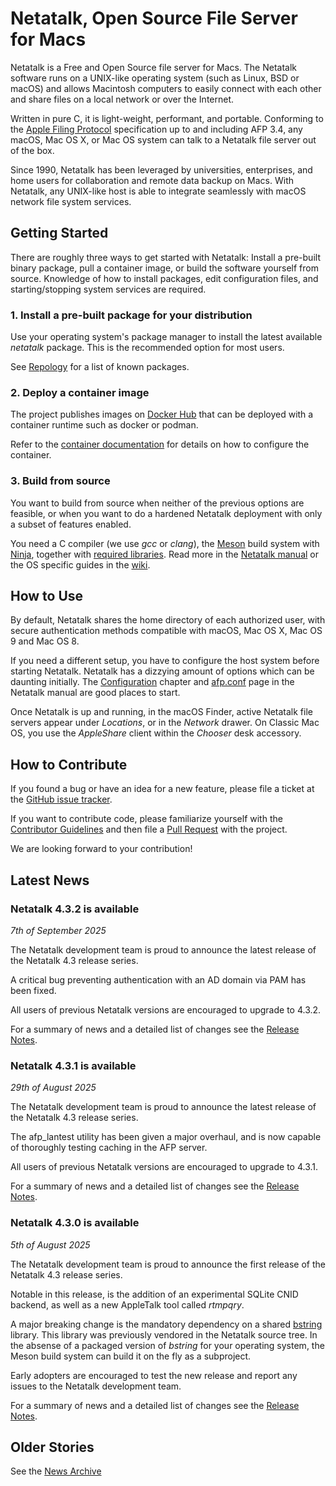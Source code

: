 # Netatalk, Open Source File Server for Macs

Netatalk is a Free and Open Source file server for Macs. The Netatalk
software runs on a UNIX-like operating system (such as Linux, BSD or
macOS) and allows Macintosh computers to easily connect with each other
and share files on a local network or over the Internet.

Written in pure C, it is light-weight, performant, and portable.
Conforming to the [Apple Filing
Protocol](https://developer.apple.com/library/archive/documentation/Networking/Conceptual/AFP/Introduction/Introduction.html#//apple_ref/doc/uid/TP40000854-CH1-SW1)
specification up to and including AFP 3.4, any macOS, Mac OS X, or Mac
OS system can talk to a Netatalk file server out of the box.

Since 1990, Netatalk has been leveraged by universities, enterprises,
and home users for collaboration and remote data backup on Macs. With
Netatalk, any UNIX-like host is able to integrate seamlessly with macOS
network file system services.

## Getting Started

There are roughly three ways to get started with Netatalk: Install a
pre-built binary package, pull a container image, or build the software
yourself from source. Knowledge of how to install packages, edit
configuration files, and starting/stopping system services are required.

### 1. Install a pre-built package for your distribution

Use your operating system's package manager to install the latest
available *netatalk* package. This is the recommended option for most
users.

See [Repology](https://repology.org/project/netatalk/packages)
for a list of known packages.

### 2. Deploy a container image

The project publishes images on [Docker Hub](https://hub.docker.com/r/netatalk/netatalk)
that can be deployed with a container runtime such as docker or podman.

Refer to the [container documentation](/docker.html) for details on how to
configure the container.

### 3. Build from source

You want to build from source when neither of the previous options are
feasible, or when you want to do a hardened Netatalk deployment with
only a subset of features enabled.

You need a C compiler (we use *gcc* or *clang*), the
[Meson](https://mesonbuild.com/) build system with
[Ninja](https://ninja-build.org/), together with [required
libraries](/install.html).
Read more in the [Netatalk manual](/manual/en/Installation.html) or the
OS specific guides in the [wiki](/docs.html).

## How to Use

By default, Netatalk shares the home directory of each authorized user,
with secure authentication methods compatible with macOS, Mac OS X, Mac
OS 9 and Mac OS 8.

If you need a different setup, you have to configure the host system
before starting Netatalk. Netatalk has a dizzying amount of options
which can be daunting initially.
The [Configuration](/manual/en/Configuration.html) chapter and
[afp.conf](/manual/en/afp.conf.5.html) page in the Netatalk manual
are good places to start.

Once Netatalk is up and running, in the macOS Finder, active Netatalk
file servers appear under *Locations*, or in the *Network* drawer. On
Classic Mac OS, you use the *AppleShare* client within the *Chooser*
desk accessory.

## How to Contribute

If you found a bug or have an idea for a new feature,
please file a ticket at the [GitHub issue tracker](https://github.com/Netatalk/netatalk/issues/new/choose).

If you want to contribute code, please familiarize yourself with
the [Contributor Guidelines](https://netatalk.io/docs/Developer-Notes)
and then file a [Pull Request](https://github.com/Netatalk/netatalk/pulls)
with the project.

We are looking forward to your contribution!

## Latest News

### Netatalk 4.3.2 is available

*7th of September 2025*

The Netatalk development team is proud to announce the latest release of
the Netatalk 4.3 release series.

A critical bug preventing authentication with an AD domain via PAM has been
fixed.

All users of previous Netatalk versions are encouraged to upgrade to 4.3.2.

For a summary of news and a detailed list of changes see the [Release
Notes](/4.3/ReleaseNotes4.3.2.html).

### Netatalk 4.3.1 is available

*29th of August 2025*

The Netatalk development team is proud to announce the latest release of
the Netatalk 4.3 release series.

The afp_lantest utility has been given a major overhaul,
and is now capable of thoroughly testing caching in the AFP server.

All users of previous Netatalk versions are encouraged to upgrade to 4.3.1.

For a summary of news and a detailed list of changes see the [Release
Notes](/4.3/ReleaseNotes4.3.1.html).

### Netatalk 4.3.0 is available

*5th of August 2025*

The Netatalk development team is proud to announce the first release of
the Netatalk 4.3 release series.

Notable in this release, is the addition of an experimental SQLite
CNID backend, as well as a new AppleTalk tool called *rtmpqry*.

A major breaking change is the mandatory dependency on a shared [bstring](https://github.com/msteinert/bstring)
library. This library was previously vendored in the Netatalk source tree.
In the absense of a packaged version of *bstring* for your operating system,
the Meson build system can build it on the fly as a subproject.

Early adopters are encouraged to test the new release and report any
issues to the Netatalk development team.

For a summary of news and a detailed list of changes see the [Release
Notes](/4.3/ReleaseNotes4.3.0.html).

## Older Stories

See the [News Archive](/archive.html)
